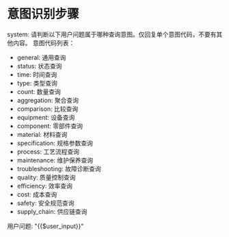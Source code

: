 # 意图识别步骤
system: 请判断以下用户问题属于哪种查询意图。仅回复单个意图代码，不要有其他内容。
意图代码列表：
- general: 通用查询
- status: 状态查询
- time: 时间查询
- type: 类型查询
- count: 数量查询
- aggregation: 聚合查询
- comparison: 比较查询
- equipment: 设备查询
- component: 零部件查询
- material: 材料查询
- specification: 规格参数查询
- process: 工艺流程查询
- maintenance: 维护保养查询
- troubleshooting: 故障诊断查询
- quality: 质量控制查询
- efficiency: 效率查询
- cost: 成本查询
- safety: 安全规范查询
- supply_chain: 供应链查询

用户问题: "{{$user_input}}"